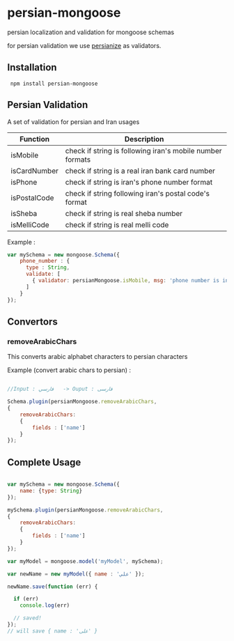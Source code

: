 persian-mongoose
===================

persian localization and validation for mongoose schemas

for persian validation we use [persianize](https://github.com/opencafe/persianize-node) as validators.

## Installation

``` npm install persian-mongoose```

## Persian Validation

A set of validation for persian and Iran usages

| Function  | Description |
| ------------- | ------------- |
| isMobile      | check if string is following iran's mobile number formats   |
| isCardNumber  | check if string is a real iran bank card number             |
| isPhone       | check if string is iran's phone number format               |
| isPostalCode  | check if string following iran's postal code's format       |
| isSheba       | check if string is real sheba number                        |
| isMelliCode   | check if string is real melli code                          |

Example :

```javascript
var mySchema = new mongoose.Schema({
    phone_number : {
      type : String,
      validate: [
        { validator: persianMongoose.isMobile, msg: 'phone number is incorrect'}
      ]
    }
});
```

## Convertors

### removeArabicChars
This converts arabic alphabet characters to persian characters

Example (convert arabic chars to persian) :


```javascript

//Input : فارسي   -> Ouput : فارسی

Schema.plugin(persianMongoose.removeArabicChars,
{
    removeArabicChars:
    {
        fields : ['name']
    }
});
```

## Complete Usage

```javascript

var mySchema = new mongoose.Schema({
    name: {type: String}
});

mySchema.plugin(persianMongoose.removeArabicChars,
{
    removeArabicChars:
    {
        fields : ['name']
    }
});

var myModel = mongoose.model('myModel', mySchema);

var newName = new myModel({ name : 'علي' });

newName.save(function (err) {

  if (err)
    console.log(err)

  // saved!
});
// will save { name : 'علی' }
```